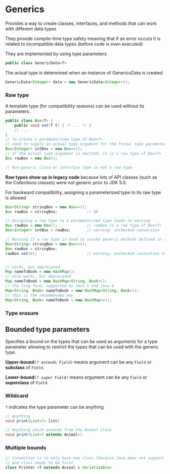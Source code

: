 # Generics
Provides a way to create classes, interfaces, and methods that can work with different data types

They provide compile-time type safety meaning that if an error occurs it is related to incompatible data types (before code is even executed)

They are implemented by using type parameters
```java
public class GenericData<T>
```

The actual type is determined when an instance of GenericsData is created
```java
GenericData<Integer> data = new GenericData<Integer>();
```
### Raw type
A template type (for compatibility reasons) can be used without its parameters.
```java
public class Box<T> {
    public void set(T t) { /* ... */ }
    // ...
}
// To create a parameterized type of Box<T>
// need to supply an actual type argument for the formal type parameter T
Box<Integer> intBox = new Box<>();
// If the actual type argument is omitted, it is a raw type of Box<T>
Box rawBox = new Box();

// Non-generic class or interface type is not a raw type
```
**Raw types show up in legacy code** because lots of API classes (such as the Collections classes) were not generic prior to JDK 5.0.

For backward compatibility, assigning a parameterized type to its raw type is allowed
```java
Box<String> stringBox = new Box<>();
Box rawBox = stringBox;				// OK

// Assigning a raw type to a parameterized type leads to warning
Box rawBox = new Box();				// rawBox is a raw type of Box<T>
Box<Integer> intBox = rawBox;		// warning: unchecked conversion

// Warning if a raw type is used to invoke generic methods defined in the corresponding generic type
Box<String> stringBox = new Box<>();
Box rawBox = stringBox;
rawBox.set(8);						// warning: unchecked invocation to set(T)


// works, but deprecated
Map nameToBook = new HashMap();
// also works, but deprecated
Map nameToBook = new HashMap<String, Book>();
// the long form, supported by Java 5 and Java 6
Map<String, Book> nameToBook = new HashMap<String, Book>();
// this is the recommended way
Map<String, Book> nameToBook = new HashMap<>();
```
### Type erasure
## Bounded type parameters
Specifies a bound on the types that can be used as arguments for a type parameter allowing to restrict the types that can be used with the generic type.

**Upper-bound**`(? extends Field)` means argument can be any `Field` or **subclass** of `Field`.

**Lower-bound**`(? super Field)` means argument can be any `Field` or **superclass** of `Field`.
### Wildcard
`?` indicates the type parameter can be anything
```java
// Anything
void print(List<?> list)

// Anything which extends from the Animal class
void print(List<? extends Animal>)
```
### Multiple bounds
```java
// Convention is to only have one class (because Java does not support multiple inheritance)
// and class needs to be first 
class Printer <T extends Animal & Serializable>
```
<!--stackedit_data:
eyJoaXN0b3J5IjpbLTEzNjQ5MTM2NTZdfQ==
-->